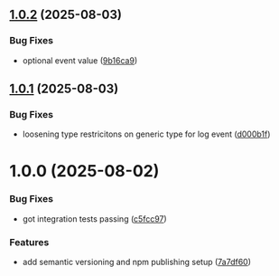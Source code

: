 ## [1.0.2](https://github.com/nickrunner/flongo/compare/v1.0.1...v1.0.2) (2025-08-03)


### Bug Fixes

* optional event value ([9b16ca9](https://github.com/nickrunner/flongo/commit/9b16ca9a206ff69892dd814efdcd09a78676daea))

## [1.0.1](https://github.com/nickrunner/flongo/compare/v1.0.0...v1.0.1) (2025-08-03)


### Bug Fixes

* loosening type restricitons on generic type for log event ([d000b1f](https://github.com/nickrunner/flongo/commit/d000b1fc1421b661ed7f26ff49e151c781692a36))

# 1.0.0 (2025-08-02)


### Bug Fixes

* got integration tests passing ([c5fcc97](https://github.com/nickrunner/flongo/commit/c5fcc97691d713299bddfad05f6025510285a061))


### Features

* add semantic versioning and npm publishing setup ([7a7df60](https://github.com/nickrunner/flongo/commit/7a7df60fe13042edfcf229a49dbcfbdcca499105))
